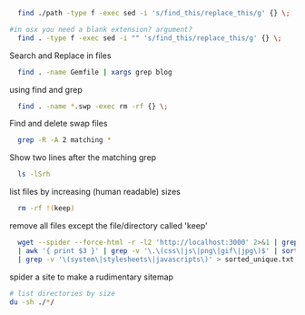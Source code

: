 ```bash
  find ./path -type f -exec sed -i 's/find_this/replace_this/g' {} \;

#in osx you need a blank extension? argument?
  find . -type f -exec sed -i "" 's/find_this/replace_this/g' {} \;
```
Search and Replace in files

```bash
  find . -name Gemfile | xargs grep blog
```
using find and grep

```bash
  find . -name *.swp -exec rm -rf {} \;
```
Find and delete swap files

```bash
  grep -R -A 2 matching *
```
Show two lines after the matching grep

```bash
  ls -lSrh
```
list files by increasing (human readable) sizes

```bash
  rm -rf !(keep)
```
remove all files except the file/directory called 'keep'

```bash
  wget --spider --force-html -r -l2 'http://localhost:3000' 2>&1 | grep '^--'
  | awk '{ print $3 }' | grep -v '\.\(css\|js\|png\|gif\|jpg\)$' | sort | uniq
  | grep -v '\(system\|stylesheets\|javascripts\)' > sorted_unique.txt
```
spider a site to make a rudimentary sitemap


```bash
# list directories by size
du -sh ./*/
```
